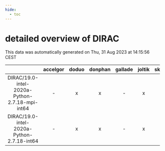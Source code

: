 ```yaml
---
hide:
  - toc
---
```


detailed overview of DIRAC
==========================


This data was automatically generated on Thu, 31 Aug 2023 at 14:15:56 CEST  

| |accelgor|doduo|donphan|gallade|joltik|skitty|swalot|victini|
| :---: | :---: | :---: | :---: | :---: | :---: | :---: | :---: | :---: |
|DIRAC/19.0-intel-2020a-Python-2.7.18-mpi-int64|-|x|x|-|x|-|x|-|
|DIRAC/19.0-intel-2020a-Python-2.7.18-int64|-|x|x|-|x|x|x|x|
